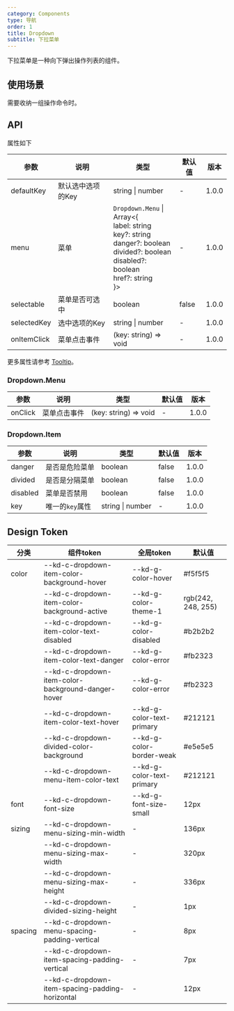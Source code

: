 ```yaml
---
category: Components
type: 导航
order: 1
title: Dropdown
subtitle: 下拉菜单
---
```


下拉菜单是一种向下弹出操作列表的组件。

## 使用场景

需要收纳一组操作命令时。

## API

属性如下

| 参数 | 说明 | 类型 | 默认值 | 版本 |
| --- | --- | --- | --- | --- |
| defaultKey | 默认选中选项的Key | string \| number | - | 1.0.0 |
| menu | 菜单 | `Dropdown.Menu` \| <br />Array&lt;{<br />label: string <br />key?: string <br />danger?: boolean <br />divided?: boolean <br />disabled?: boolean <br />href?: string <br />}> | - | 1.0.0 |
| selectable | 菜单是否可选中 | boolean | false | 1.0.0 |
| selectedKey | 选中选项的Key | string \| number | - | 1.0.0 |
| onItemClick | 菜单点击事件 | (key: string) => void | - | 1.0.0 |

更多属性请参考 [Tooltip](/components/tooltip/#API)。

### Dropdown.Menu

| 参数 | 说明 | 类型 | 默认值 | 版本 |
| --- | --- | --- | --- | --- |
| onClick | 菜单点击事件 | (key: string) => void | - | 1.0.0 |

### Dropdown.Item

| 参数 | 说明 | 类型 | 默认值 | 版本 |
| --- | --- | --- | --- | --- |
| danger | 是否是危险菜单 | boolean | false | 1.0.0 |
| divided | 是否是分隔菜单 | boolean | false | 1.0.0 |
| disabled | 菜单是否禁用 | boolean | false | 1.0.0 |
| key | 唯一的`key`属性 | string \| number | - | 1.0.0 |

## Design Token

| 分类 | 组件token | 全局token | 默认值 |
| --- | --- | --- | --- |
| color | --kd-c-dropdown-item-color-background-hover | --kd-g-color-hover | #f5f5f5 |
|  | --kd-c-dropdown-item-color-background-active | --kd-g-color-theme-1 | rgb(242, 248, 255) |
|  | --kd-c-dropdown-item-color-text-disabled | --kd-g-color-disabled | #b2b2b2 |
|  | --kd-c-dropdown-item-color-text-danger | --kd-g-color-error | #fb2323 |
|  | --kd-c-dropdown-item-color-background-danger-hover | --kd-g-color-error | #fb2323 |
|  | --kd-c-dropdown-item-color-text-hover | --kd-g-color-text-primary | #212121 |
|  | --kd-c-dropdown-divided-color-background | --kd-g-color-border-weak | #e5e5e5 |
|  | --kd-c-dropdown-menu-item-color-text | --kd-g-color-text-primary | #212121 |
| font | --kd-c-dropdown-font-size | --kd-g-font-size-small | 12px |
| sizing | --kd-c-dropdown-menu-sizing-min-width | - | 136px |
|  | --kd-c-dropdown-menu-sizing-max-width | - | 320px |
|  | --kd-c-dropdown-menu-sizing-max-height | - | 336px |
|  | --kd-c-dropdown-divided-sizing-height | - | 1px |
| spacing | --kd-c-dropdown-menu-spacing-padding-vertical | - | 8px |
|  | --kd-c-dropdown-item-spacing-padding-vertical | - | 7px |
|  | --kd-c-dropdown-item-spacing-padding-horizontal | - | 12px |
